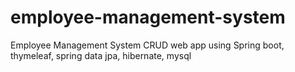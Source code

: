 # employee-management-system
Employee Management System CRUD web app using Spring boot, thymeleaf, spring data jpa, hibernate, mysql
